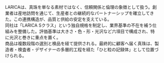 LARICAは、真珠を単なる素材ではなく、信頼関係と倫理の象徴として扱う。創業者は産地訪問を通じて、生産者との継続的なパートナーシップを確立してきた。この連携構造が、品質と供給の安定を支えている。  
同社は「LARICA Sクラス」という独自規格を制定し、業界基準の不在を補う仕組みを整備した。評価基準は大きさ・色・形・光沢など六項目で構成され、特に光沢と巻きに重点を置く。  
商品は複数段階の選別と検品を経て提供される。最終的に顧客へ届く真珠は、製造者・検査者・デザイナーの多層的工程を経た「ひと粒の記録体」として位置づけられる。
